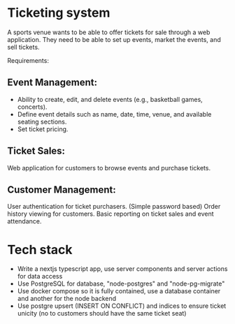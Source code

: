 # Ticketing system

A sports venue wants to be able to offer tickets for sale through a web application.
They need to be able to set up events, market the events, and sell tickets. 

Requirements:

## Event Management:
- Ability to create, edit, and delete events (e.g., basketball games, concerts).
- Define event details such as name, date, time, venue, and available seating sections.
- Set ticket pricing.


## Ticket Sales:
Web application for customers to browse events and purchase tickets.

## Customer Management:
User authentication for ticket purchasers. (Simple password based)
Order history viewing for customers.
Basic reporting on ticket sales and event attendance.

# Tech stack

- Write a nextjs typescript app, use server components and server actions for data access
- Use PostgreSQL for database, "node-postgres" and "node-pg-migrate"
- Use docker compose so it is fully contained, use a database container and another for the node backend
- Use postgre upsert (INSERT ON CONFLICT) and indices to ensure ticket unicity (no to customers should have the same ticket seat)
